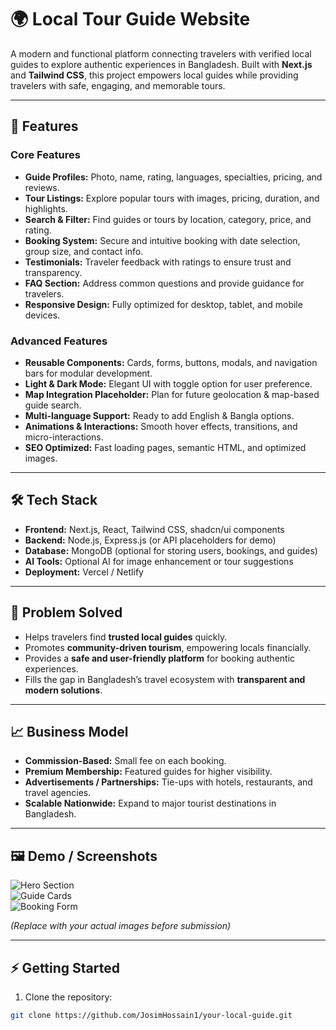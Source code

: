 # 🌍 Local Tour Guide Website

A modern and functional platform connecting travelers with verified local guides to explore authentic experiences in Bangladesh. Built with **Next.js** and **Tailwind CSS**, this project empowers local guides while providing travelers with safe, engaging, and memorable tours.

---

## 🚀 Features

### Core Features
- **Guide Profiles:** Photo, name, rating, languages, specialties, pricing, and reviews.  
- **Tour Listings:** Explore popular tours with images, pricing, duration, and highlights.  
- **Search & Filter:** Find guides or tours by location, category, price, and rating.  
- **Booking System:** Secure and intuitive booking with date selection, group size, and contact info.  
- **Testimonials:** Traveler feedback with ratings to ensure trust and transparency.  
- **FAQ Section:** Address common questions and provide guidance for travelers.  
- **Responsive Design:** Fully optimized for desktop, tablet, and mobile devices.  

### Advanced Features
- **Reusable Components:** Cards, forms, buttons, modals, and navigation bars for modular development.  
- **Light & Dark Mode:** Elegant UI with toggle option for user preference.  
- **Map Integration Placeholder:** Plan for future geolocation & map-based guide search.  
- **Multi-language Support:** Ready to add English & Bangla options.  
- **Animations & Interactions:** Smooth hover effects, transitions, and micro-interactions.  
- **SEO Optimized:** Fast loading pages, semantic HTML, and optimized images.  

---

## 🛠️ Tech Stack
- **Frontend:** Next.js, React, Tailwind CSS, shadcn/ui components  
- **Backend:** Node.js, Express.js (or API placeholders for demo)  
- **Database:** MongoDB (optional for storing users, bookings, and guides)  
- **AI Tools:** Optional AI for image enhancement or tour suggestions  
- **Deployment:** Vercel / Netlify  

---

## 🎯 Problem Solved
- Helps travelers find **trusted local guides** quickly.  
- Promotes **community-driven tourism**, empowering locals financially.  
- Provides a **safe and user-friendly platform** for booking authentic experiences.  
- Fills the gap in Bangladesh’s travel ecosystem with **transparent and modern solutions**.  

---

## 📈 Business Model
- **Commission-Based:** Small fee on each booking.  
- **Premium Membership:** Featured guides for higher visibility.  
- **Advertisements / Partnerships:** Tie-ups with hotels, restaurants, and travel agencies.  
- **Scalable Nationwide:** Expand to major tourist destinations in Bangladesh.  

---

## 🖼️ Demo / Screenshots
![Hero Section](link-to-screenshot)  
![Guide Cards](link-to-screenshot)  
![Booking Form](link-to-screenshot)  

*(Replace with your actual images before submission)*

---

## ⚡ Getting Started

1. Clone the repository:  
```bash
git clone https://github.com/JosimHossain1/your-local-guide.git
